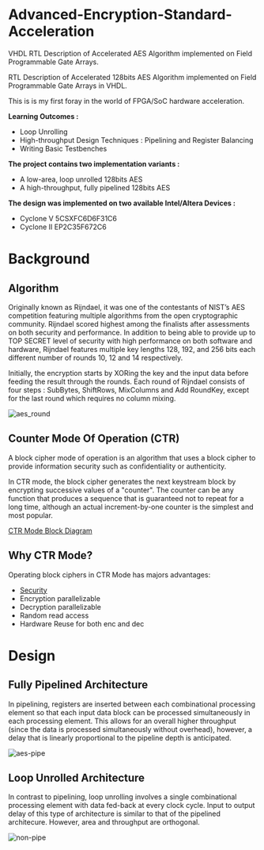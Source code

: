 # Advanced-Encryption-Standard-Acceleration
VHDL RTL Description of Accelerated AES Algorithm implemented on Field Programmable Gate Arrays.

RTL Description of Accelerated 128bits AES Algorithm implemented on Field Programmable Gate Arrays in VHDL.

This is is my first foray in the world of FPGA/SoC hardware acceleration. 

**Learning Outcomes :**
* Loop Unrolling
* High-throughput Design Techniques : Pipelining and Register Balancing
* Writing Basic Testbenches

**The project contains two implementation variants :**
* A low-area, loop unrolled 128bits AES 
* A high-throughput, fully pipelined 128bits AES

**The design was implemented on two available Intel/Altera Devices :**
* Cyclone V 5CSXFC6D6F31C6
* Cyclone II EP2C35F672C6

# Background
## Algorithm
Originally known as Rijndael, it was one of the contestants of NIST’s AES competition featuring multiple algorithms from the open cryptographic community. Rijndael scored highest among the finalists after assessments on both security and
performance. In addition to being able to provide up to TOP SECRET level of
security with high performance on both software and hardware, Rijndael features
multiple key lengths 128, 192, and 256 bits each different number of rounds 10, 12
and 14 respectively.

Initially, the encryption starts by XORing the key and the input data before feeding the result through the rounds. Each round of Rijndael consists of four steps
: SubBytes, ShiftRows, MixColumns and 
Add RoundKey, except for the last round
which requires no column mixing.

![aes_round](https://user-images.githubusercontent.com/62886215/210189736-e4559f55-f72f-41c8-8e9e-bb7e104242ea.PNG)

## Counter Mode Of Operation (CTR)
A block cipher mode of operation is an algorithm that uses a block cipher to provide information security such as confidentiality or authenticity.

In CTR mode, the block cipher generates the next keystream block by encrypting successive values of a "counter". The counter can be any function that produces a sequence that is guaranteed not to repeat for a long time, although an actual increment-by-one counter is the simplest and most popular.

[CTR Mode Block Diagram](https://upload.wikimedia.org/wikipedia/commons/thumb/4/4d/CTR_encryption_2.svg/1920px-CTR_encryption_2.svg.png)

## Why CTR Mode?
Operating block ciphers in CTR Mode has majors advantages:
* [Security](https://en.wikipedia.org/wiki/Block_cipher_mode_of_operation#ECB-weakness)
* Encryption parallelizable
* Decryption parallelizable
* Random read access
* Hardware Reuse for both enc and dec


# Design
## Fully Pipelined Architecture
In pipelining, registers are inserted between each combinational processing element so that each input data block can be processed simultaneously in each processing element. This allows for an overall higher throughput (since the data is processed simultaneously without overhead), however, a delay that is linearly proportional to the pipeline depth is anticipated.

![aes-pipe](https://user-images.githubusercontent.com/62886215/210190488-e7a76afa-f6ab-4ea7-abfb-2afce836213b.PNG)

## Loop Unrolled Architecture
In contrast to pipelining, loop unrolling involves a single combinational processing element with data fed-back at every clock cycle. Input to output delay of this type of architecture is similar to that of the pipelined architecure. However, area and throughput are orthogonal. 

![non-pipe](https://user-images.githubusercontent.com/62886215/210194395-0b8862a5-102d-4246-8cde-a8f7fa1c69fb.png)
